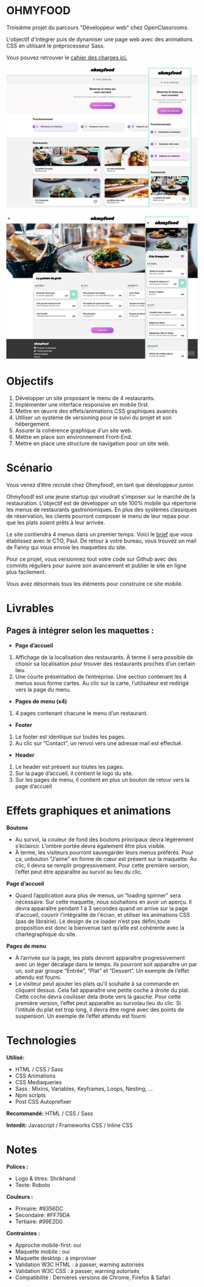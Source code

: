 # OHMYFOOD

Troisième projet du parcours "Développeur web" chez OpenClassrooms. 

L'objectif d'intégrer puis de dynamiser une page web avec des animations CSS en utilisant le préprocesseur Sass. 

Vous pouvez retrouver le [cahier des charges ici.](https://s3.eu-west-1.amazonaws.com/course.oc-static.com/projects/Front-End+V2/P3+CSS+animations/DW+P3+-+Brief+creatif+-+Ohmyfood!.pdf)

![screenshot du site](./src/public/../../public/img/screenshot/Github%2001.jpg)

![screenshot du site](./src/public/../../public/img/screenshot/Github%2002.jpg)

# Objectifs

1. Développer un site proposant le menu de 4 restaurants.
2. Implémenter une interface responsive en mobile first.
3. Mettre en œuvre des effets/animations CSS graphiques avancés
4. Utiliser un système de versioning pour le suivi du projet et son hébergement.
5. Assurer la cohérence graphique d'un site web.
6. Mettre en place son environnement Front-End.
7. Mettre en place une structure de navigation pour un site web.

# Scénario

Vous venez d’être recruté chez Ohmyfood!, en tant que développeur junior. 

Ohmyfood! est une jeune startup qui voudrait s'imposer sur le marché de la restauration. L'objectif est de développer un site 100% mobile qui répertorie les menus de restaurants gastronomiques. En plus des systèmes classiques de réservation, les clients pourront composer le menu de leur repas pour que les plats soient prêts à leur arrivée. 

Le site contiendra 4 menus dans un premier temps. Voici le [brief](https://s3.eu-west-1.amazonaws.com/course.oc-static.com/projects/Front-End+V2/P3+CSS+animations/DW+P3+-+Brief+creatif+-+Ohmyfood!.pdf) que vous établissez avec le CTO, Paul. De retour à votre bureau, vous trouvez un mail de Fanny qui vous envoie les maquettes du site.

Pour ce projet, vous versionnez tout votre code sur Github avec des commits réguliers pour suivre son avancement et publier le site en ligne plus facilement.

Vous avez désormais tous les éléments pour construire ce site mobile. 

# Livrables

## Pages à intégrer selon les maquettes :

- **Page d’accueil** 
1. Affichage de la localisation des restaurants. À terme il sera possible de choisir sa localisation pour trouver des restaurants proches d’un certain lieu. 
2. Une courte présentation de l’entreprise. Une section contenant les 4 menus sous forme cartes. Au clic sur la carte, l’utilisateur est redirigé vers la page du menu. 

- **Pages de menu (x4)**
1. 4 pages contenant chacune le menu d’un restaurant.

- **Footer**
1. Le footer est identique sur toutes les pages.
2. Au clic sur “Contact”, un renvoi vers une adresse mail est effectué.

- **Header**
1. Le header est présent sur toutes les pages.
2. Sur la page d’accueil, il contient le logo du site.
3. Sur les pages de menu, il contient en plus un bouton de retour vers la page d’accueil




# Effets graphiques et animations

**Boutons**
- Au survol, la couleur de fond des boutons principaux devra légèrement s’éclaircir. L’ombre portée devra également être plus visible.
- À terme, les visiteurs pourront sauvegarder leurs menus préférés. Pour ça, unbouton "J’aime" en forme de cœur est présent sur la maquette. Au clic, il devra se remplir progressivement. Pour cette première version, l’effet peut être apparaître au survol au lieu du clic.

**Page d’accueil**
- Quand l’application aura plus de menus, un “loading spinner” sera nécessaire. Sur cette maquette, nous souhaitons en avoir un aperçu. Il devra apparaître pendant 1 à 3 secondes quand on arrive sur la page d'accueil, couvrir l'intégralité de l'écran, et utiliser les animations CSS (pas de librairie). Le design de ce loader n’est pas défini,toute proposition est donc la bienvenue tant qu’elle est cohérente avec la chartegraphique du site.

**Pages de menu**
- À l’arrivée sur la page, les plats devront apparaître progressivement avec un léger décalage dans le temps. Ils pourront soit apparaître un par un, soit par groupe “Entrée”, “Plat” et “Dessert”. Un exemple de l’effet attendu est fourni.
- Le visiteur peut ajouter les plats qu'il souhaite à sa commande en cliquant dessus. Cela fait apparaître une petite coche à droite du plat. Cette coche devra coulisser dela droite vers la gauche. Pour cette première version, l’effet peut apparaître au survolau lieu du clic. Si l’intitulé du plat est trop long, il devra être rogné avec des points de suspension. Un exemple de l’effet attendu est fourni  

# Technologies

**Utilisé:** 
- HTML / CSS / Sass 
- CSS Animations
- CSS Mediaqueries
- Sass : Mixins, Variables, Keyframes, Loops, Nesting, ...
- Npm scripts
- Post CSS Autoprefixer 

**Recommandé:** HTML / CSS / Sass

**Interdit:** Javascript / Frameworks CSS / Inline CSS 


# Notes 

**Polices :**
- Logo & titres: Shrikhand
- Texte: Roboto

**Couleurs :**
- Primaire: #9356DC
- Secondaire: #FF79DA
- Tertiaire: #99E2D0

**Contraintes :**
- Approche mobile-first: oui
- Maquette mobile : oui
- Maquette desktop : à improviser
- Validation W3C HTML : à passer, warning autorisés
- Validation W3C CSS : à passer, warning autorisés
- Compatibilité : Dernières versions de Chrome, Firefox & Safari


